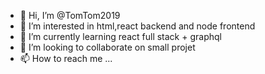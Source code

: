 - 👋 Hi, I’m @TomTom2019
- 👀 I’m interested in html,react backend and node frontend
- 🌱 I’m currently learning react full stack + graphql
- 💞️ I’m looking to collaborate on small projet
- 📫 How to reach me ...

<!---
TomTom2019/TomTom2019 is a ✨ special ✨ repository because its `README.md` (this file) appears on your GitHub profile.
You can click the Preview link to take a look at your changes.
--->
